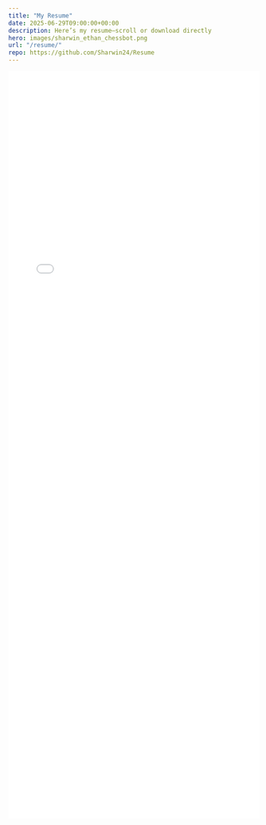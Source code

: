 ```yaml
---
title: "My Resume"
date: 2025-06-29T09:00:00+00:00
description: Here’s my resume—scroll or download directly
hero: images/sharwin_ethan_chessbot.png
url: "/resume/"
repo: https://github.com/Sharwin24/Resume
---
```


<iframe
  src="SharwinPatilResume.pdf"
  width="100%"
  height="1500"
  style="border: none;"
  allowfullscreen
  loading="lazy"
  title="Sharwin Patil Resume"
></iframe>
